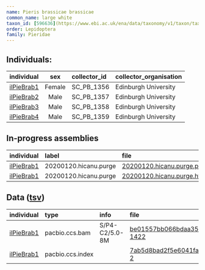 ```yaml
---
name: Pieris brassicae brassicae
common_name: large white
taxon_id: [596636](https://www.ebi.ac.uk/ena/data/taxonomy/v1/taxon/tax-id/596636)
order: Lepidoptera
family: Pieridae
---
```


## Individuals:

| individual | sex | collector_id | collector_organisation |
| :--------- | :-: | :----------- | :--------------------- |
| [ilPieBrab1](ilPieBrab1.md) | Female | SC_PB_1356 | Edinburgh University |
| [ilPieBrab2](ilPieBrab2.md) | Male | SC_PB_1357 | Edinburgh University |
| [ilPieBrab3](ilPieBrab3.md) | Male | SC_PB_1358 | Edinburgh University |
| [ilPieBrab4](ilPieBrab4.md) | Male | SC_PB_1359 | Edinburgh University |

## In-progress assemblies

| individual | label | file |
| :--------- | :---- | :--- |
| [ilPieBrab1](ilPieBrab1.md) | 20200120.hicanu.purge | [20200120.hicanu.purge.prim.fasta.gz](https://darwin.cog.sanger.ac.uk/insects/Pieris_brassicae_brassicae/ilPieBrab1/assemblies/working/20200120.hicanu.purge/20200120.hicanu.purge.prim.fasta.gz) |
| [ilPieBrab1](ilPieBrab1.md) | 20200120.hicanu.purge | [20200120.hicanu.purge.htig.fasta.gz](https://darwin.cog.sanger.ac.uk/insects/Pieris_brassicae_brassicae/ilPieBrab1/assemblies/working/20200120.hicanu.purge/20200120.hicanu.purge.htig.fasta.gz) |

## Data ([tsv](Pieris_brassicae_brassicae_data.tsv))

| individual | type | info | file |
| :--------- | :--- | :--- | :--- |
| [ilPieBrab1](ilPieBrab1.md) | pacbio.ccs.bam | S/P4-C2/5.0-8M | [be01557bb066bdaa35330e14a1fe9a4a-1422](https://darwin.cog.sanger.ac.uk/insects/Pieris_brassicae_brassicae/ilPieBrab1/genomic_data/pacbio/m64089_191222_163848.ccs.bam) |
| [ilPieBrab1](ilPieBrab1.md) | pacbio.ccs.index |  | [7ab5d8bad2f5e6041fa00ee63d012ed4-2](https://darwin.cog.sanger.ac.uk/insects/Pieris_brassicae_brassicae/ilPieBrab1/genomic_data/pacbio/m64089_191222_163848.ccs.bam.pbi) |
